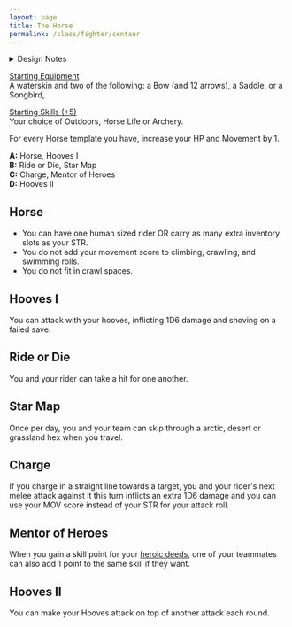 ```yaml
---
layout: page
title: The Horse
permalink: /class/fighter/centaur
---
```


<details markdown="1">
<summary>Design Notes</summary>
*This was initially a monster class for the [Centaur](https://saltygoo.github.io/monsters/centaur) but it seems like it could be used for an actual horse. It's a good fighting class, and it becomes very absurd if you multiclass into a specialist (wall-climbing horse-person!). — SaltyGoo*
</details>

<ins>Starting Equipment</ins><br>
A waterskin and two of the following: a Bow (and 12 arrows), a Saddle, or a Songbird,

<ins>Starting Skills (+5)</ins><br>
Your choice of Outdoors, Horse Life or Archery.

For every Horse template you have, increase your HP and Movement by 1.

**A:** Horse, Hooves I<br>
**B:** Ride or Die, Star Map<br>
**C:** Charge, Mentor of Heroes<br>
**D:** Hooves II<br>

## Horse
- You can have one human sized rider OR carry as many extra inventory slots as your STR.
- You do not add your movement score to climbing, crawling, and swimming rolls.
- You do not fit in crawl spaces.

## Hooves I
You can attack with your hooves, inflicting 1D6 damage and shoving on a failed save.

## Ride or Die
You and your rider can take a hit for one another.

## Star Map
Once per day, you and your team can skip through a arctic, desert or grassland hex when you travel.

## Charge
If you charge in a straight line towards a target, you and your rider's next melee attack against it this turn inflicts an extra 1D6 damage and you can use your MOV score instead of your STR for your attack roll.

## Mentor of Heroes
When you gain a skill point for your [heroic deeds](https://saltygoo.github.io/2020/11/10/extra-rules/#heroism--scars), one of your teammates can also add 1 point to the same skill if they want.

## Hooves II
You can make your Hooves attack on top of another attack each round.
